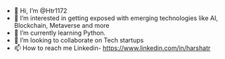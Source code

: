 - 👋 Hi, I’m @Htr1172
- 👀 I’m interested in getting exposed with emerging technologies like AI, Blockchain, Metaverse and more
- 🌱 I’m currently learning Python.
- 💞️ I’m looking to collaborate on Tech startups
- 📫 How to reach me Linkedin- https://www.linkedin.com/in/harshatr

<!---
Htr1172/Htr1172 is a ✨ special ✨ repository because its `README.md` (this file) appears on your GitHub profile.
You can click the Preview link to take a look at your changes.
--->
